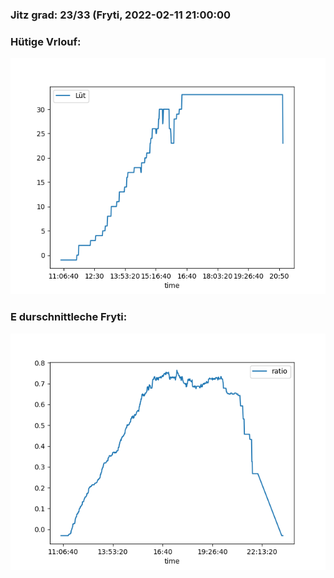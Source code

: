 ### Jitz grad: 23/33 (Fryti, 2022-02-11 21:00:00

### Hütige Vrlouf:
![Graph](Today.png)

### E durschnittleche Fryti:
![Graph](Fryti.png)